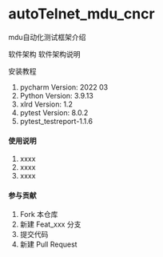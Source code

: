 # autoTelnet_mdu_cncr

mdu自动化测试框架介绍

 软件架构
软件架构说明


 安装教程

1.  pycharm Version: 2022 03
2.  Python Version: 3.9.13
3.  xlrd Version: 1.2 
4.  pytest Version: 8.0.2
5. pytest_testreport-1.1.6


#### 使用说明

1.  xxxx
2.  xxxx
3.  xxxx

#### 参与贡献

1.  Fork 本仓库
2.  新建 Feat_xxx 分支
3.  提交代码
4.  新建 Pull Request


